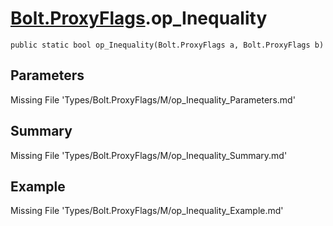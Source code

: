 # [Bolt.ProxyFlags](Types/Bolt.ProxyFlags.md).op_Inequality
`public static bool op_Inequality(Bolt.ProxyFlags a, Bolt.ProxyFlags b)`
## Parameters
Missing File 'Types/Bolt.ProxyFlags/M/op_Inequality_Parameters.md'
## Summary
Missing File 'Types/Bolt.ProxyFlags/M/op_Inequality_Summary.md'
## Example
Missing File 'Types/Bolt.ProxyFlags/M/op_Inequality_Example.md'

